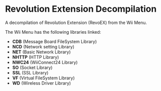 Revolution Extension Decompilation
==================================
A decompilation of Revolution Extension (RevoEX) from the Wii Menu.  

The Wii Menu has the following libraries linked:
* **CDB** (Message Board FileSystem Library)
* **NCD** (Network setting Library)
* **NET** (Basic Network Library)
* **NHTTP** (HTTP Library)
* **NWC24** (WiiConnect24 Library)
* **SO** (Socket Library)
* **SSL** (SSL Library)
* **VF** (Virtual FileSystem Library)
* **WD** (Wireless Driver Library)
